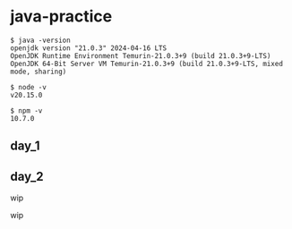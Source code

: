 # java-practice

```command
$ java -version
openjdk version "21.0.3" 2024-04-16 LTS
OpenJDK Runtime Environment Temurin-21.0.3+9 (build 21.0.3+9-LTS)
OpenJDK 64-Bit Server VM Temurin-21.0.3+9 (build 21.0.3+9-LTS, mixed mode, sharing)

$ node -v
v20.15.0

$ npm -v
10.7.0
```


## day_1
## day_2


wip

wip